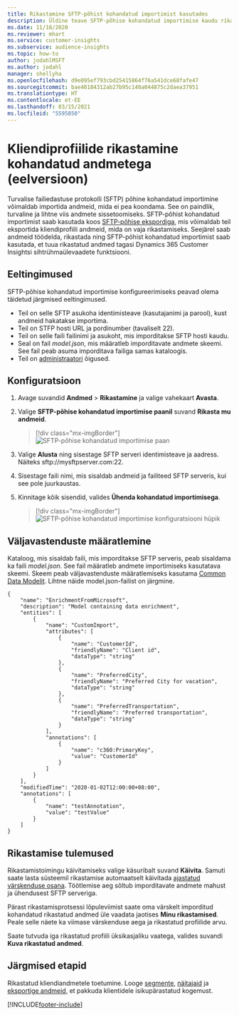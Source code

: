 ```yaml
---
title: Rikastamine SFTP-põhist kohandatud importimist kasutades
description: Üldine teave SFTP-põhise kohandatud importimise kaudu rikastamise kohta.
ms.date: 11/18/2020
ms.reviewer: mhart
ms.service: customer-insights
ms.subservice: audience-insights
ms.topic: how-to
author: jodahlMSFT
ms.author: jodahl
manager: shellyha
ms.openlocfilehash: d9e095ef793cbd25415864f76a541dce68fafe47
ms.sourcegitcommit: bae40184312ab27b95c140a044875c2daea37951
ms.translationtype: HT
ms.contentlocale: et-EE
ms.lasthandoff: 03/15/2021
ms.locfileid: "5595850"
---
```

# <a name="enrich-customer-profiles-with-custom-data-preview"></a>Kliendiprofiilide rikastamine kohandatud andmetega (eelversioon)

Turvalise failiedastuse protokolli (SFTP) põhine kohandatud importimine võimaldab importida andmeid, mida ei pea koondama. See on paindlik, turvaline ja lihtne viis andmete sissetoomiseks. SFTP-põhist kohandatud importimist saab kasutada koos [SFTP-põhise ekspordiga](export-sftp.md), mis võimaldab teil eksportida kliendiprofiili andmeid, mida on vaja rikastamiseks. Seejärel saab andmeid töödelda, rikastada ning SFTP-põhist kohandatud importimist saab kasutada, et tuua rikastatud andmed tagasi Dynamics 365 Customer Insightsi sihtrühmaülevaadete funktsiooni.

## <a name="prerequisites"></a>Eeltingimused

SFTP-põhise kohandatud importimise konfigureerimiseks peavad olema täidetud järgmised eeltingimused.

- Teil on selle SFTP asukoha identimisteave (kasutajanimi ja parool), kust andmeid hakatakse importima.
- Teil on STFP hosti URL ja pordinumber (tavaliselt 22).
- Teil on selle faili failinimi ja asukoht, mis imporditakse SFTP hosti kaudu.
- Seal on fail *model.json*, mis määratleb imporditavate andmete skeemi. See fail peab asuma imporditava failiga samas kataloogis.
- Teil on [administraatori](permissions.md#administrator) õigused.

## <a name="configuration"></a>Konfiguratsioon

1. Avage suvandid **Andmed** > **Rikastamine** ja valige vahekaart **Avasta**.

1. Valige **SFTP-põhise kohandatud importimise paanil** suvand **Rikasta mu andmeid**.

   > [!div class="mx-imgBorder"]
   > ![SFTP-põhise kohandatud importimise paan](media/SFTP_Custom_Import_tile.png "SFTP-põhise kohandatud importimise paan")

1. Valige **Alusta** ning sisestage SFTP serveri identimisteave ja aadress. Näiteks sftp://mysftpserver.com:22.

1. Sisestage faili nimi, mis sisaldab andmeid ja failiteed SFTP serveris, kui see pole juurkaustas.

1. Kinnitage kõik sisendid, valides **Ühenda kohandatud importimisega**.

   > [!div class="mx-imgBorder"]
   > ![SFTP-põhise kohandatud importimise konfiguratsiooni hüpik](media/SFTP_Custom_Import_Configuration_flyout.png "SFTP-põhise kohandatud importimise konfiguratsiooni hüpik")

## <a name="defining-field-mappings"></a>Väljavastenduste määratlemine 

Kataloog, mis sisaldab faili, mis imporditakse SFTP serveris, peab sisaldama ka faili *model.json*. See fail määratleb andmete importimiseks kasutatava skeemi. Skeem peab väljavastenduste määratlemiseks kasutama [Common Data Modelit](/common-data-model/). Lihtne näide model.json-failist on järgmine.

```
{
    "name": "EnrichmentFromMicrosoft",
    "description": "Model containing data enrichment",
    "entities": [
        {
            "name": "CustomImport",
            "attributes": [
                {
                    "name": "CustomerId",
                    "friendlyName": "Client id",
                    "dataType": "string"
                },
                {
                    "name": "PreferredCity",
                    "friendlyName": "Preferred City for vacation",
                    "dataType": "string"
                },
                {
                    "name": "PreferredTransportation",
                    "friendlyName": "Preferred transportation",
                    "dataType": "string"
                }
            ],
            "annotations": [
                {
                    "name": "c360:PrimaryKey",
                    "value": "CustomerId"
                }
            ]
        }
    ],
    "modifiedTime": "2020-01-02T12:00:00+08:00",
    "annotations": [
        {
            "name": "testAnnotation",
            "value": "testValue"
        }
    ]
}
```

## <a name="enrichment-results"></a>Rikastamise tulemused

Rikastamistoimingu käivitamiseks valige käsuribalt suvand **Käivita**. Samuti saate lasta süsteemil rikastamise automaatselt käivitada [ajastatud värskenduse osana](system.md#schedule-tab). Töötlemise aeg sõltub imporditavate andmete mahust ja ühendusest SFTP serveriga.

Pärast rikastamisprotsessi lõpuleviimist saate oma värskelt imporditud kohandatud rikastatud andmed üle vaadata jaotises **Minu rikastamised**. Peale selle näete ka viimase värskenduse aega ja rikastatud profiilide arvu.

Saate tutvuda iga rikastatud profiili üksikasjaliku vaatega, valides suvandi **Kuva rikastatud andmed**.

## <a name="next-steps"></a>Järgmised etapid

Rikastatud kliendiandmetele toetumine. Looge [segmente](segments.md), [näitajaid](measures.md) ja [eksportige andmeid](export-destinations.md), et pakkuda klientidele isikupärastatud kogemust.




[!INCLUDE[footer-include](../includes/footer-banner.md)]